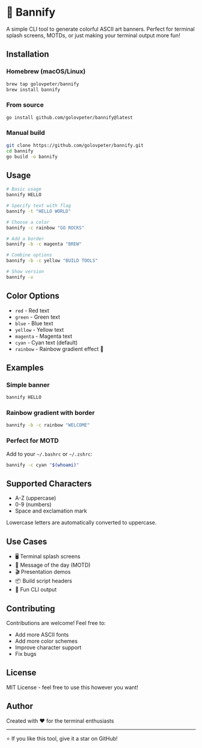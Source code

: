 # 🎨 Bannify

A simple CLI tool to generate colorful ASCII art banners. Perfect for terminal splash screens, MOTDs, or just making your terminal output more fun!

## Installation

### Homebrew (macOS/Linux)

```bash
brew tap golovpeter/bannify
brew install bannify
```

### From source

```bash
go install github.com/golovpeter/bannify@latest
```

### Manual build

```bash
git clone https://github.com/golovpeter/bannify.git
cd bannify
go build -o bannify
```

## Usage

```bash
# Basic usage
bannify HELLO

# Specify text with flag
bannify -t "HELLO WORLD"

# Choose a color
bannify -c rainbow "GO ROCKS"

# Add a border
bannify -b -c magenta "BREW"

# Combine options
bannify -b -c yellow "BUILD TOOLS"

# Show version
bannify -v
```

## Color Options

- `red` - Red text
- `green` - Green text
- `blue` - Blue text
- `yellow` - Yellow text
- `magenta` - Magenta text
- `cyan` - Cyan text (default)
- `rainbow` - Rainbow gradient effect 🌈

## Examples

### Simple banner
```bash
bannify HELLO
```

### Rainbow gradient with border
```bash
bannify -b -c rainbow "WELCOME"
```

### Perfect for MOTD
Add to your `~/.bashrc` or `~/.zshrc`:
```bash
bannify -c cyan "$(whoami)"
```

## Supported Characters

- A-Z (uppercase)
- 0-9 (numbers)
- Space and exclamation mark

Lowercase letters are automatically converted to uppercase.

## Use Cases

- 🖥️ Terminal splash screens
- 📜 Message of the day (MOTD)
- 🎬 Presentation demos
- 📦 Build script headers
- 🎉 Fun CLI output

## Contributing

Contributions are welcome! Feel free to:
- Add more ASCII fonts
- Add more color schemes
- Improve character support
- Fix bugs

## License

MIT License - feel free to use this however you want!

## Author

Created with ❤️ for the terminal enthusiasts

---

⭐ If you like this tool, give it a star on GitHub!
